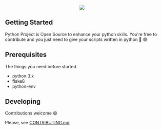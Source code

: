 <p align="center">
<img src="https://github.com/tristanHdez18/Python-Projects/blob/main/python-projects-logo.png?raw=true">
</p>

## Getting Started

Python Project is Open Source to enhance your python skills.
You're free to contribute and you just need to give your scripts written in python :snake: :smile:

## Prerequisites

The things you need before started.

* python 3.x
* flake8
* python-env

## Developing   

Contributions welcome :smile:

Please, see [CONTRIBUTING.md](https://github.com/tristanHdez18/Python-Projects/blob/main/CONTRIBUTING.md)
